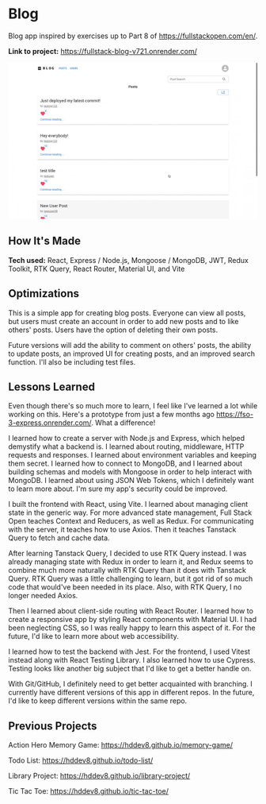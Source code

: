 # Blog

Blog app inspired by exercises up to Part 8 of <https://fullstackopen.com/en/>.

**Link to project:** <https://fullstack-blog-v721.onrender.com/>

<div align="center">
  <img src="./blog-demo.gif" alt="blog demonstration">
</div>

## How It's Made

**Tech used:** React, Express / Node.js, Mongoose / MongoDB, JWT, Redux Toolkit, RTK Query, React Router, Material UI, and Vite

## Optimizations

This is a simple app for creating blog posts. Everyone can view all posts, but users must create an account in order to add new posts and to like others' posts. Users have the option of deleting their own posts.

Future versions will add the ability to comment on others' posts, the ability to update posts, an improved UI for creating posts, and an improved search function. I'll also be including test files.

## Lessons Learned

Even though there's so much more to learn, I feel like I've learned a lot while working on this. Here's a prototype from just a few months ago <https://fso-3-express.onrender.com/>. What a difference!

I learned how to create a server with Node.js and Express, which helped demystify what a backend is. I learned about routing, middleware, HTTP requests and responses. I learned about environment variables and keeping them secret. I learned how to connect to MongoDB, and I learned about building schemas and models with Mongoose in order to help interact with MongoDB. I learned about using JSON Web Tokens, which I definitely want to learn more about. I'm sure my app's security could be improved.

I built the frontend with React, using Vite. I learned about managing client state in the generic way. For more advanced state management, Full Stack Open teaches Context and Reducers, as well as Redux. For communicating with the server, it teaches how to use Axios. Then it teaches Tanstack Query to fetch and cache data.

After learning Tanstack Query, I decided to use RTK Query instead. I was already managing state with Redux in order to learn it, and Redux seems to combine much more naturally with RTK Query than it does with Tanstack Query. RTK Query was a little challenging to learn, but it got rid of so much code that would've been needed in its place. Also, with RTK Query, I no longer needed Axios.

Then I learned about client-side routing with React Router. I learned how to create a responsive app by styling React components with Material UI. I had been neglecting CSS, so I was really happy to learn this aspect of it. For the future, I'd like to learn more about web accessibility.

I learned how to test the backend with Jest. For the frontend, I used Vitest instead along with React Testing Library. I also learned how to use Cypress. Testing looks like another big subject that I'd like to get a better handle on.

With Git/GitHub, I definitely need to get better acquainted with branching. I currently have different versions of this app in different repos. In the future, I'd like to keep different versions within the same repo.

## Previous Projects

Action Hero Memory Game: <https://hddev8.github.io/memory-game/>

Todo List: <https://hddev8.github.io/todo-list/>

Library Project: <https://hddev8.github.io/library-project/>

Tic Tac Toe: <https://hddev8.github.io/tic-tac-toe/>
